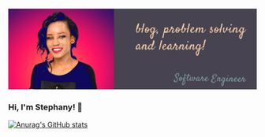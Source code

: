
![Header](https://raw.githubusercontent.com/Stephany-Doris/Stephany-Doris/main/profile2.png "Header")
### Hi, I'm Stephany! 👋

[![Anurag's GitHub stats](https://github-readme-stats.vercel.app/api?username=Stephany-Doris)](https://github.com/anuraghazra/github-readme-stats)

<!--
**Stephany-Doris/Stephany-Doris** is a ✨ _special_ ✨ repository because its `README.md` (this file) appears on your GitHub profile.

Here are some ideas to get you started:

- 🔭 I’m currently working on ...
- 🌱 I’m currently learning ...
- 👯 I’m looking to collaborate on ...
- 🤔 I’m looking for help with ...
- 💬 Ask me about ...
- 📫 How to reach me: ...
- 😄 Pronouns: ...
- ⚡ Fun fact: ...
-->
